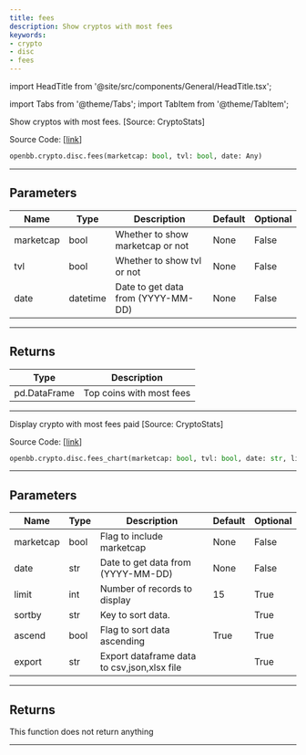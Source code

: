 ```yaml
---
title: fees
description: Show cryptos with most fees
keywords:
- crypto
- disc
- fees
---
```


import HeadTitle from '@site/src/components/General/HeadTitle.tsx';

<HeadTitle title="crypto.disc.fees - Reference | OpenBB SDK Docs" />

import Tabs from '@theme/Tabs';
import TabItem from '@theme/TabItem';

<Tabs>
<TabItem value="model" label="Model" default>

Show cryptos with most fees. [Source: CryptoStats]

Source Code: [[link](https://github.com/OpenBB-finance/OpenBBTerminal/tree/main/openbb_terminal/cryptocurrency/discovery/cryptostats_model.py#L21)]

```python wordwrap
openbb.crypto.disc.fees(marketcap: bool, tvl: bool, date: Any)
```

---

## Parameters

| Name | Type | Description | Default | Optional |
| ---- | ---- | ----------- | ------- | -------- |
| marketcap | bool | Whether to show marketcap or not | None | False |
| tvl | bool | Whether to show tvl or not | None | False |
| date | datetime | Date to get data from (YYYY-MM-DD) | None | False |


---

## Returns

| Type | Description |
| ---- | ----------- |
| pd.DataFrame | Top coins with most fees |
---



</TabItem>
<TabItem value="view" label="Chart">

Display crypto with most fees paid [Source: CryptoStats]

Source Code: [[link](https://github.com/OpenBB-finance/OpenBBTerminal/tree/main/openbb_terminal/cryptocurrency/discovery/cryptostats_view.py#L18)]

```python wordwrap
openbb.crypto.disc.fees_chart(marketcap: bool, tvl: bool, date: str, limit: int = 15, sortby: str = "", ascend: bool = True, sheet_name: Optional[str] = None, export: str = "")
```

---

## Parameters

| Name | Type | Description | Default | Optional |
| ---- | ---- | ----------- | ------- | -------- |
| marketcap | bool | Flag to include marketcap | None | False |
| date | str | Date to get data from (YYYY-MM-DD) | None | False |
| limit | int | Number of records to display | 15 | True |
| sortby | str | Key to sort data. |  | True |
| ascend | bool | Flag to sort data ascending | True | True |
| export | str | Export dataframe data to csv,json,xlsx file |  | True |


---

## Returns

This function does not return anything

---



</TabItem>
</Tabs>
